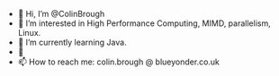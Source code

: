 - 👋 Hi, I’m @ColinBrough
- 👀 I’m interested in High Performance Computing, MIMD, parallelism, Linux.
- 🌱 I’m currently learning Java.
- 💞
- 📫 How to reach me: colin.brough @ blueyonder.co.uk

<!---
ColinBrough/ColinBrough is a ✨ special ✨ repository because its `README.md` (this file) appears on your GitHub profile.
You can click the Preview link to take a look at your changes.
--->
